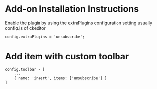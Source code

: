 # Add-on Installation Instructions
Enable the plugin by using the extraPlugins configuration setting usually config.js of ckeditor
```
config.extraPlugins = 'unsubscribe';
```

#  Add item with custom toolbar

```
config.toolbar = [
	...
	{ name: 'insert', items: ['unsubscribe'] }
]
```
